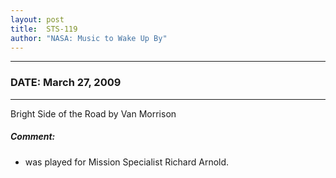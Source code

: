 ```yaml
---
layout: post
title:  STS-119
author: "NASA: Music to Wake Up By"
---
```


----
### DATE: March 27, 2009
----
Bright Side of the Road by Van Morrison

##### Comment:
* was played for Mission Specialist Richard Arnold.

